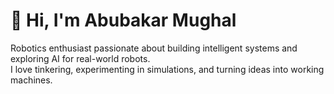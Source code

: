 # 👋 Hi, I'm Abubakar Mughal

Robotics enthusiast passionate about building intelligent systems and exploring AI for real-world robots.  
I love tinkering, experimenting in simulations, and turning ideas into working machines.

